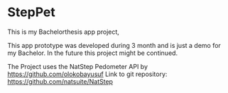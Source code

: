 # StepPet
This is my Bachelorthesis app project, 

This app prototype was developed during 3 month and is just a demo
for my Bachelor. 
In the future this project might be continued.



The Project uses the NatStep Pedometer API by https://github.com/olokobayusuf
Link to git repository: https://github.com/natsuite/NatStep

